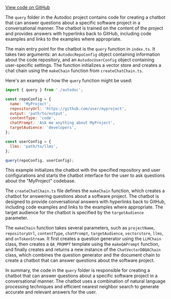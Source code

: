 [View code on GitHub](https://github.com/context-labs/autodoc/.autodoc\docs\json\src\cli\commands\query)

The `query` folder in the Autodoc project contains code for creating a chatbot that can answer questions about a specific software project in a conversational manner. The chatbot is trained on the content of the project and provides answers with hyperlinks back to GitHub, including code examples and links to the examples where appropriate.

The main entry point for the chatbot is the `query` function in `index.ts`. It takes two arguments: an `AutodocRepoConfig` object containing information about the code repository, and an `AutodocUserConfig` object containing user-specific settings. The function initializes a vector store and creates a chat chain using the `makeChain` function from `createChatChain.ts`.

Here's an example of how the `query` function might be used:

```javascript
import { query } from './autodoc';

const repoConfig = {
  name: 'MyProject',
  repositoryUrl: 'https://github.com/user/myproject',
  output: 'path/to/output',
  contentType: 'code',
  chatPrompt: 'Ask me anything about MyProject',
  targetAudience: 'developers',
};

const userConfig = {
  llms: 'path/to/llms',
};

query(repoConfig, userConfig);
```

This example initializes the chatbot with the specified repository and user configurations and starts the chatbot interface for the user to ask questions about the "MyProject" codebase.

The `createChatChain.ts` file defines the `makeChain` function, which creates a chatbot for answering questions about a software project. The chatbot is designed to provide conversational answers with hyperlinks back to GitHub, including code examples and links to the examples where appropriate. The target audience for the chatbot is specified by the `targetAudience` parameter.

The `makeChain` function takes several parameters, such as `projectName`, `repositoryUrl`, `contentType`, `chatPrompt`, `targetAudience`, `vectorstore`, `llms`, and `onTokenStream`. It first creates a question generator using the `LLMChain` class, then creates a `QA_PROMPT` template using the `makeQAPrompt` function, and finally creates and returns a new instance of the `ChatVectorDBQAChain` class, which combines the question generator and the document chain to create a chatbot that can answer questions about the software project.

In summary, the code in the `query` folder is responsible for creating a chatbot that can answer questions about a specific software project in a conversational manner. The chatbot uses a combination of natural language processing techniques and efficient nearest neighbor search to generate accurate and relevant answers for the user.
